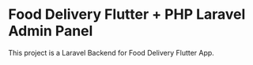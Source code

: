 # Food Delivery Flutter + PHP Laravel Admin Panel

This project is a Laravel Backend for Food Delivery Flutter App.
